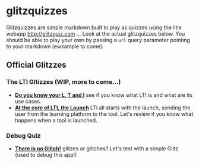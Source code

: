 # glitzquizzes

Glitzquizzes are simple markdown built to play as quizzes using the litle webapp http://glitzquiz.com ... Look at the actual glitzquizzes below. You should be able to play your own by passing a `url` query parameter pointing to your markdown (ewxample to come).

## Official Glitzzes

### The LTI Gltizzes (WIP, more to come...)

- **[Do you know your L, T and I](/lti/whatislti.md)** see if you know what LTI is and what are its use cases.
- **[At the core of LTI, the Launch](/lti/lticore.md)** LTI all starts with the launch, sending the user from the learning platform to the tool. Let's review if you know what happens when a tool is launched.

### Debug Quiz

- **[There is no Glitch!](/test/testquiz.md)** glitzes or glitches? Let's test with a simple Glitz (used to debug this app!)
